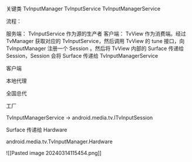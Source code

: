 关键类
TvInputManager
TvInputService
TvInputManagerService

流程：

服务端：
TvInputService 作为源的生产者
客户端：
TvView 作为消费端。经过 TvManager 获取对应的 TvInputService，然后调用 TvView 的 tune 接口，向 TvInputManager 注册一个 Session 。然后将 TvView 内部的 Surface 传递给 Session，Session 会将 Surface 传递给 TvInputManagerService

客户端

本地代理

全国总代

工厂

TvInputManagerService -> android.media.tv.ITvInputSession

Surface 传递给 Hardware

android.media.tv.TvInputManager.Hardware

![[Pasted image 20240314115454.png]]